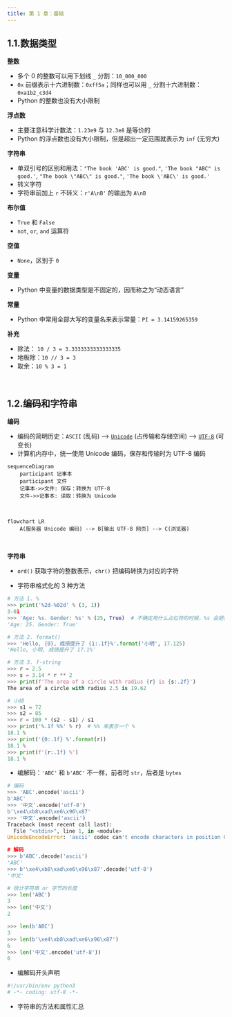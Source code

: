 ```yaml
---
title: 第 1 章：基础
---
```


## 1.1.数据类型

**整数**

- 多个 0 的整数可以用下划线 `_` 分割：`10_000_000`
- `0x` 前缀表示十六进制数：`0xff5a`；同样也可以用 `_` 分割十六进制数：`0xa1b2_c3d4`
- Python 的整数也没有大小限制

**浮点数**

- 主要注意科学计数法：`1.23e9` 与 `12.3e8` 是等价的
- Python 的浮点数也没有大小限制，但是超出一定范围就表示为 `inf` (无穷大)

**字符串**

- 单双引号的区别和用法：`"The book 'ABC' is good."`, `'The book "ABC" is good.'`, `"The book \"ABC\" is good."`, `'The book \'ABC\' is good.'`
- 转义字符
- 字符串前加上 `r` 不转义：`r'A\nB'` 的输出为 `A\nB`

**布尔值**

- `True` 和 `False`
- `not`, `or`, `and` 运算符

**空值**

- `None`，区别于 `0`

**变量**

- Python 中变量的数据类型是不固定的，因而称之为“动态语言”

**常量**

- Python 中常用全部大写的变量名来表示常量：`PI = 3.14159265359`

**补充**

- 除法： `10 / 3 = 3.3333333333333335`
- 地板除：`10 // 3 = 3`
- 取余：`10 % 3 = 1`

<br />

## 1.2.编码和字符串

**编码**

- 编码的简明历史：`ASCII` (乱码) --> [`Unicode`](https://zh.wikipedia.org/zh-cn/Unicode) (占传输和存储空间) --> [`UTF-8`](https://zh.wikipedia.org/zh-cn/UTF-8) (可变长)
- 计算机内存中，统一使用 Unicode 编码，保存和传输时为 UTF-8 编码

```mermaid
sequenceDiagram
    participant 记事本
    participant 文件
    记事本->>文件: 保存：转换为 UTF-8
    文件->>记事本: 读取：转换为 Unicode
```

<br />

``` mermaid
flowchart LR
    A(服务器 Unicode 编码) --> B[输出 UTF-8 网页] --> C(浏览器)
```

<br />

**字符串**

- `ord()` 获取字符的整数表示，`chr()` 把编码转换为对应的字符

- 字符串格式化的 3 种方法

```python
# 方法 1. %
>>> print('%2d-%02d' % (3, 1))
3-01
>>> 'Age: %s. Gender: %s' % (25, True)  # 不确定用什么占位符的时候，%s 会把任何类型的数据转为字符串
'Age: 25. Gender: True'

# 方法 2. format()
>>> 'Hello, {0}, 成绩提升了 {1:.1f}%'.format('小明', 17.125)
'Hello, 小明, 成绩提升了 17.1%'

# 方法 3. f-string
>>> r = 2.5
>>> s = 3.14 * r ** 2
>>> print(f'The area of a circle with radius {r} is {s:.2f}')
The area of a circle with radius 2.5 is 19.62

# 小结
>>> s1 = 72
>>> s2 = 85
>>> r = 100 * (s2 - s1) / s1 
>>> print('%.1f %%' % r)  # %% 来表示一个 %
18.1 %
>>> print('{0:.1f} %'.format(r))
18.1 %
>>> print(f'{r:.1f} %')
18.1 %
```

- 编解码：`'ABC'` 和 `b'ABC'` 不一样，前者时 `str`，后者是 `bytes`

```python
# 编码
>>> 'ABC'.encode('ascii')
b'ABC'
>>> '中文'.encode('utf-8')
b'\xe4\xb8\xad\xe6\x96\x87'
>>> '中文'.encode('ascii')
Traceback (most recent call last):
  File "<stdin>", line 1, in <module>
UnicodeEncodeError: 'ascii' codec can't encode characters in position 0-1: ordinal not in range(128)

# 解码
>>> b'ABC'.decode('ascii')
'ABC'
>>> b'\xe4\xb8\xad\xe6\x96\x87'.decode('utf-8')
'中文'

# 统计字符串 or 字节的长度
>>> len('ABC')
3
>>> len('中文')
2

>>> len(b'ABC')
3
>>> len(b'\xe4\xb8\xad\xe6\x96\x87')
6
>>> len('中文'.encode('utf-8'))
6
```

- 编解码开头声明

```python 
#!/usr/bin/env python3
# -*- coding: utf-8 -*-
```

- 字符串的方法和属性汇总
